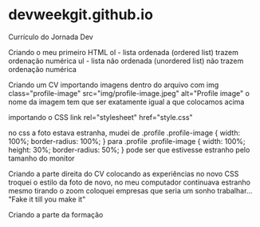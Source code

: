 # devweekgit.github.io
Currículo do Jornada Dev

Criando o meu primeiro HTML
ol - lista ordenada (ordered list)
    trazem ordenação numérica
ul - lista não ordenada (unordered list)
    não trazem ordenação numérica

Criando um CV
importando imagens dentro do arquivo com img class="profile-image" src="img/profile-image.jpeg" alt="Profile image"
o nome da imagem tem que ser exatamente igual a que colocamos acima

importando o CSS
link rel="stylesheet" href="style.css"

no css a foto estava estranha, mudei de 
.profile .profile-image {
    width: 100%;
    border-radius: 100%;
}
para 
.profile .profile-image {
    width: 100%;
    height: 30%;
    border-radius: 50%;
}
pode ser que estivesse estranho pelo tamanho do monitor

Criando a parte direita do CV
colocando as experiências
no novo CSS troquei o estilo da foto de novo, no meu computador continuava estranho mesmo tirando o zoom
coloquei empresas que seria um sonho trabalhar... "Fake it till you make it"

Criando a parte da formação
